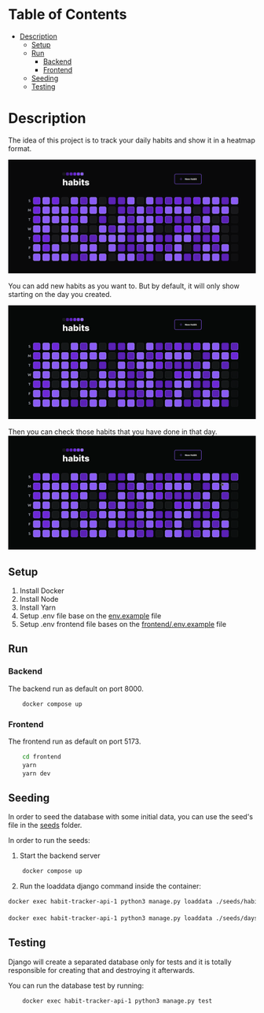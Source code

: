 # Table of Contents

- [Description](#description)
  - [Setup](#setup)
  - [Run](#run)
    - [Backend](#backend)
    - [Frontend](#frontend)
  - [Seeding](#seeding)
  - [Testing](#testing)

# Description

The idea of this project is to track your daily habits and show it in a heatmap format.

![](./screenshots/home.png)

You can add new habits as you want to. But by default, it will only show starting on the day you created.

![](./screenshots/new_habit.gif)

Then you can check those habits that you have done in that day.
![](./screenshots/check_habit.gif)

## Setup

1. Install Docker
2. Install Node
3. Install Yarn
4. Setup .env file base on the [env.example](./.env.example) file
5. Setup .env frontend file bases on the [frontend/.env.example](./frontend/.env.example) file

## Run

### Backend

The backend run as default on port 8000.

```sh
    docker compose up
```

### Frontend

The frontend run as default on port 5173.

```sh
    cd frontend
    yarn
    yarn dev
```

## Seeding

In order to seed the database with some initial data, you can use the seed's file in the [seeds](./backend/seeds) folder.

In order to run the seeds:

1. Start the backend server

```sh
    docker compose up
```

2. Run the loaddata django command inside the container:

```sh
docker exec habit-tracker-api-1 python3 manage.py loaddata ./seeds/habits.json

docker exec habit-tracker-api-1 python3 manage.py loaddata ./seeds/days.json

```

## Testing

Django will create a separated database only for tests and it is totally responsible for creating that and destroying it afterwards.

You can run the database test by running:

```sh
    docker exec habit-tracker-api-1 python3 manage.py test
```
